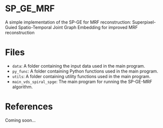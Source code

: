 # SP_GE_MRF
A simple implementation of the SP-GE for MRF reconstruction: Superpixel-Guied Spatio-Temporal Joint Graph Embedding for improved MRF reconstruction
# Files
- `data`: A folder containing the input data used in the main program.
- `py_func`: A folder containing Python functions used in the main program.
- `utils`: A folder containing utility functions used in the main program.
- `main_vds_spiral_spge`: The main program for running the SP-GE-MRF algorithm.   
  
# References
Coming soon...
